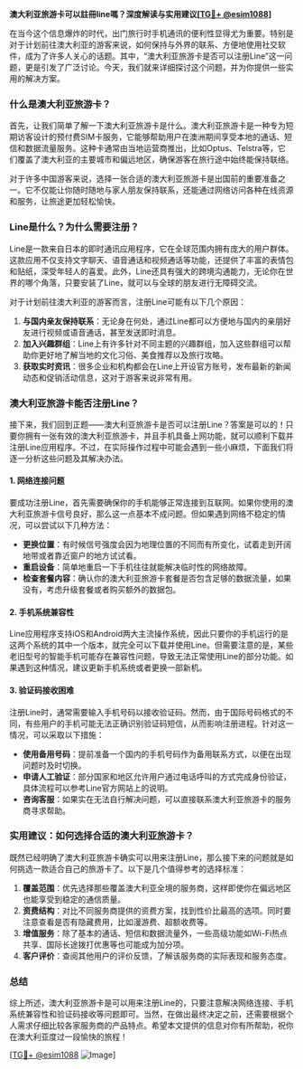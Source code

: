 **澳大利亚旅游卡可以註冊line嗎？深度解读与实用建议[[TG💪+ @esim1088](https://t.me/s/esim1088)]**

在当今这个信息爆炸的时代，出门旅行时手机通讯的便利性显得尤为重要。特别是对于计划前往澳大利亚的游客来说，如何保持与外界的联系、方便地使用社交软件，成为了许多人关心的话题。其中，“澳大利亚旅游卡是否可以注册Line”这一问题，更是引发了广泛讨论。今天，我们就来详细探讨这个问题，并为你提供一些实用的解决方案。

### 什么是澳大利亚旅游卡？

首先，让我们简单了解一下澳大利亚旅游卡是什么。澳大利亚旅游卡是一种专为短期访客设计的预付费SIM卡服务，它能够帮助用户在澳洲期间享受本地的通话、短信和数据流量服务。这种卡通常由当地运营商推出，比如Optus、Telstra等，它们覆盖了澳大利亚的主要城市和偏远地区，确保游客在旅行途中始终能保持联络。

对于许多中国游客来说，选择一张合适的澳大利亚旅游卡是出国前的重要准备之一。它不仅能让你随时随地与家人朋友保持联系，还能通过网络访问各种在线资源和服务，让旅途更加轻松愉快。

### Line是什么？为什么需要注册？

Line是一款来自日本的即时通讯应用程序，它在全球范围内拥有庞大的用户群体。这款应用不仅支持文字聊天、语音通话和视频通话等功能，还提供了丰富的表情包和贴纸，深受年轻人的喜爱。此外，Line还具有强大的跨境沟通能力，无论你在世界的哪个角落，只要安装了Line，就可以与全球的朋友进行无障碍交流。

对于计划前往澳大利亚的游客而言，注册Line可能有以下几个原因：

1. **与国内亲友保持联系**：无论身在何处，通过Line都可以方便地与国内的亲朋好友进行视频或语音通话，甚至发送即时消息。
2. **加入兴趣群组**：Line上有许多针对不同主题的兴趣群组，加入这些群组可以帮助你更好地了解当地的文化习俗、美食推荐以及旅行攻略。
3. **获取实时资讯**：很多企业和机构都会在Line上开设官方账号，发布最新的新闻动态和促销活动信息，这对于游客来说非常有用。

### 澳大利亚旅游卡能否注册Line？

接下来，我们回到正题——澳大利亚旅游卡是否可以注册Line？答案是可以的！只要你拥有一张有效的澳大利亚旅游卡，并且手机具备上网功能，就可以顺利下载并注册Line应用程序。不过，在实际操作过程中可能会遇到一些小麻烦，下面我们将逐一分析这些问题及其解决办法。

#### 1. 网络连接问题

要成功注册Line，首先需要确保你的手机能够正常连接到互联网。如果你使用的澳大利亚旅游卡信号良好，那么这一点基本不成问题。但如果遇到网络不稳定的情况，可以尝试以下几种方法：

- **更换位置**：有时候信号强度会因为地理位置的不同而有所变化，试着走到开阔地带或者靠近窗户的地方试试看。
- **重启设备**：简单地重启一下手机往往就能解决临时性的网络故障。
- **检查套餐内容**：确认你的澳大利亚旅游卡套餐是否包含足够的数据流量，如果没有，考虑升级套餐或者购买额外的数据包。

#### 2. 手机系统兼容性

Line应用程序支持iOS和Android两大主流操作系统，因此只要你的手机运行的是这两个系统的其中一个版本，就完全可以下载并使用Line。但需要注意的是，某些老旧型号的智能手机可能存在兼容性问题，导致无法正常使用Line的部分功能。如果遇到这种情况，建议更新手机系统或者更换一部新机。

#### 3. 验证码接收困难

注册Line时，通常需要输入手机号码以接收验证码。然而，由于国际号码格式的不同，有些用户的手机可能无法正确识别验证码短信，从而影响注册进程。针对这一情况，可以采取以下措施：

- **使用备用号码**：提前准备一个国内的手机号码作为备用联系方式，以便在出现问题时及时切换。
- **申请人工验证**：部分国家和地区允许用户通过电话呼叫的方式完成身份验证，具体流程可以参考Line官方网站上的说明。
- **咨询客服**：如果实在无法自行解决问题，可以直接联系澳大利亚旅游卡的服务商寻求帮助。

### 实用建议：如何选择合适的澳大利亚旅游卡？

既然已经明确了澳大利亚旅游卡确实可以用来注册Line，那么接下来的问题就是如何挑选一款适合自己的旅游卡了。以下是几个值得参考的选择标准：

1. **覆盖范围**：优先选择那些覆盖澳大利亚全境的服务商，这样即使你在偏远地区也能享受到稳定的通信质量。
2. **资费结构**：对比不同服务商提供的资费方案，找到性价比最高的选项。同时要注意查看是否有隐藏费用，比如漫游费、超额收费等。
3. **增值服务**：除了基本的通话、短信和数据流量外，一些高级功能如Wi-Fi热点共享、国际长途拨打优惠等也可能成为加分项。
4. **客户评价**：查阅其他用户的评价反馈，了解该服务商的实际表现和服务态度。

### 总结

综上所述，澳大利亚旅游卡是可以用来注册Line的，只要注意解决网络连接、手机系统兼容性和验证码接收等问题即可。当然，在做出最终决定之前，还需要根据个人需求仔细比较各家服务商的产品特点。希望本文提供的信息对你有所帮助，祝你在澳大利亚度过一段愉快的旅程！

[[TG💪+ @esim1088](https://t.me/s/esim1088) ![Image](https://i.postimg.cc/4NQfJmqS/Snipaste-2025-05-13-00-14-12.png)]